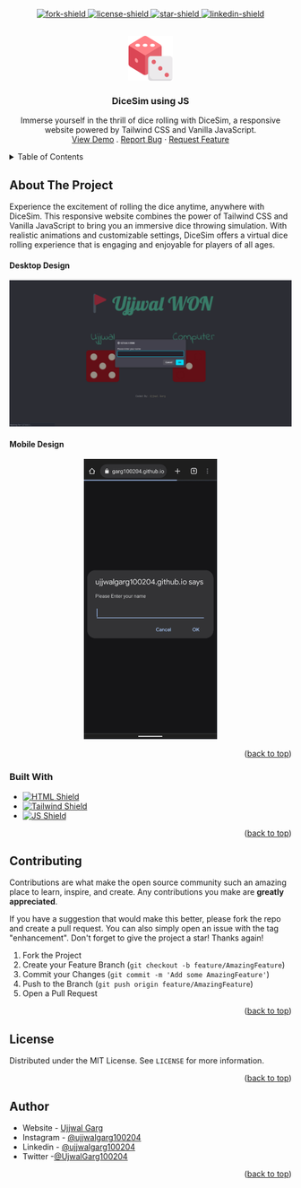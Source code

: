 <a name="readme-top" id="readme-top"></a>

<!-- Project Shields -->
<p align="center">
  <a href="https://github.com/ujjwalgarg100204/Vanilla-JS-Dice-Throw/network/members"
  >
    <img
      src="https://img.shields.io/github/forks/ujjwalgarg100204/Vanilla-JS-Dice-Throw.svg?style=for-the-badge"
      alt="fork-shield"
    />
  </a>
  <a
    href="https://github.com/ujjwalgarg100204/Vanilla-JS-Dice-Throw/blob/master/LICENSE.txt"
  >
    <img
      src="https://img.shields.io/github/license/ujjwalgarg100204/Vanilla-JS-Dice-Throw.svg?style=for-the-badge"
      alt="license-shield"
    />
  </a>
  <a href=" https://github.com/ujjwalgarg100204/Vanilla-JS-Dice-Throw/stargazers">
    <img
      src="https://img.shields.io/github/stars/ujjwalgarg100204/Vanilla-JS-Dice-Throw.svg?style=for-the-badge"
      alt="star-shield"
    />
  </a>
  <a href="https://linkedin.com/in/ujjwal-garg-3a5639243">
    <img
      src="https://img.shields.io/badge/-LinkedIn-black.svg?style=for-the-badge&logo=linkedin&colorB=555"
      alt="linkedin-shield"
    />
  </a>
</p>

<!-- Project Logo -->
<br />
<div align="center">
  <a href="#">
    <img
      src="./images/logo.png"
      alt="Logo"
      width="80"
      height="80"
      aria-label="Logo pic for the project"
    />
  </a>

<h3 align="center">DiceSim using JS</h3>

  <p align="center" aria-label="Short Description of the project">
Immerse yourself in the thrill of dice rolling with DiceSim, a responsive website powered by Tailwind CSS and Vanilla JavaScript.
    <br />
    <a
      href="https://ujjwalgarg100204.github.io/Vanilla-JS-Dice-Throw/"
      aria-label="Link to go to the demo of the project"
      >View Demo</a
    >
    .
    <a
      href="https://github.com/ujjwalgarg100204/Vanilla-JS-Dice-Throw/issues"
      aria-label="Link to issues of github repo"
      >Report Bug</a
    >
    ·
    <a
      href="https://github.com/ujjwalgarg100204/Vanilla-JS-Dice-Throw/issues"
      aria-label="Link to issues of github repo"
      >Request Feature</a
    >
  </p>
</div>

<!-- TABLE OF CONTENTS -->
<details>
  <summary>Table of Contents</summary>
  <ol>
    <li>
      <a href="#about-the-project">About The Project</a>
      <ul>
        <li><a href="#built-with">Built With</a></li>
      </ul>
    </li>
    <li><a href="#contributing">Contributing</a></li>
    <li><a href="#license">License</a></li>
    <li><a href="#author">Author</a></li>
    <li><a href="#acknowledgments">Acknowledgments</a></li>
  </ol>
</details>

<!-- ABOUT THE PROJECT -->
<h2>About The Project</h2>
Experience the excitement of rolling the dice anytime, anywhere with DiceSim. This responsive website combines the power of Tailwind CSS and Vanilla JavaScript to bring you an immersive dice throwing simulation. With realistic animations and customizable settings, DiceSim offers a virtual dice rolling experience that is engaging and enjoyable for players of all ages. 

#### Desktop Design

<p align="center">
  <img src="./images/desktop-view.gif" alt="desktop view" width="600"  />
</p>

#### Mobile Design

<p align="center">
	<img src="./images/mobile-view.gif" alt="mobile view" height="500" /> 
</p>
<p align="right">(<a href="#readme-top">back to top</a>)</p>

<!-- Built With -->

### Built With

<ul>
  <li>
    <a href="https://www.w3schools.com/html/html_intro.asp">
      <img
        src="https://img.shields.io/badge/HTML5-E34F26?style=for-the-badge&logo=html5&logoColor=white"
        alt="HTML Shield"
      />
    </a>
  </li>
  <li>
    <a href="https://tailwindcss.com">
      <img
        src="https://img.shields.io/badge/Tailwind_CSS-38B2AC?style=for-the-badge&logo=tailwind-css&logoColor=white"
        alt="Tailwind Shield"
      />
    </a>
  </li>
  <li>
    <a href="https://www.w3schools.com/js/js_intro.asp">
      <img
        src="https://img.shields.io/badge/JavaScript-323330?style=for-the-badge&logo=javascript&logoColor=F7DF1E"
        alt="JS Shield"
      />
    </a>
  </li>
</ul>
<p align="right">(<a href="#readme-top">back to top</a>)</p>

<!-- CONTRIBUTING -->

## Contributing

Contributions are what make the open source community such an amazing place to learn, inspire, and create. Any
contributions you make are **greatly appreciated**.

If you have a suggestion that would make this better, please fork the repo and create a pull request. You can also
simply open an issue with the tag "enhancement".
Don't forget to give the project a star! Thanks again!

1. Fork the Project
2. Create your Feature Branch (`git checkout -b feature/AmazingFeature`)
3. Commit your Changes (`git commit -m 'Add some AmazingFeature'`)
4. Push to the Branch (`git push origin feature/AmazingFeature`)
5. Open a Pull Request

<p align="right">(<a href="#readme-top">back to top</a>)</p>

<!-- LICENSE -->

## License

Distributed under the MIT License. See `LICENSE` for more information.

<p align="right">(<a href="#readme-top">back to top</a>)</p>

<!-- CONTACT -->

## Author

-   Website - [Ujjwal Garg](https://github.com/ujjwalgarg100204)
-   Instagram - [@ujjwalgarg100204](https://www.instagram.com/ujjwalgarg100204/)
-   Linkedin - [@ujjwalgarg100204](https://www.linkedin.com/in/ujjwal-garg-3a5639243/)
-   Twitter -[@UjwalGarg100204](https://twitter.com/UjwalGarg100204)

<p align="right">(<a href="#readme-top">back to top</a>)</p>
